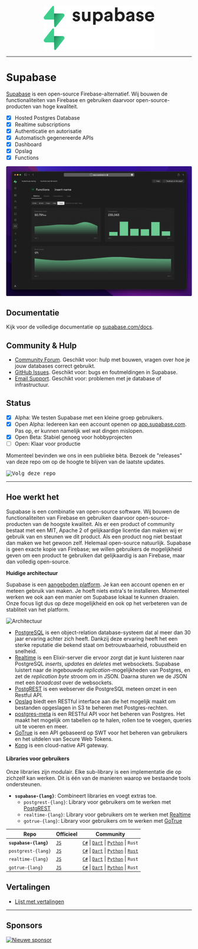 <p align="center">
<img width="300" src="https://raw.githubusercontent.com/supabase/supabase/master/packages/common/assets/images/supabase-logo-wordmark--light.svg#gh-light-mode-only">
<img width="300" src="https://raw.githubusercontent.com/supabase/supabase/master/packages/common/assets/images/supabase-logo-wordmark--dark.svg#gh-dark-mode-only">
</p>

---

# Supabase

[Supabase](https://supabase.com) is een open-source Firebase-alternatief. Wij bouwen de functionaliteiten van Firebase en gebruiken daarvoor open-source-producten van hoge kwaliteit.

- [x] Hosted Postgres Database
- [x] Realtime subscriptions
- [x] Authenticatie en autorisatie
- [x] Automatisch gegenereerde APIs
- [x] Dashboard
- [x] Opslag
- [x] Functions

![Supabase Dashboard](https://raw.githubusercontent.com/supabase/supabase/master/apps/www/public/images/github/supabase-dashboard.png)

## Documentatie

Kijk voor de volledige documentatie op [supabase.com/docs](https://supabase.com/docs).

## Community & Hulp

- [Community Forum](https://github.com/supabase/supabase/discussions). Geschikt voor: hulp met bouwen, vragen over hoe je jouw databases correct gebruikt.
- [GitHub Issues](https://github.com/supabase/supabase/issues). Geschikt voor: bugs en foutmeldingen in Supabase.
- [Email Support](https://supabase.com/docs/support#business-support). Geschikt voor: problemen met je database of infrastructuur.

## Status

- [x] Alpha: We testen Supabase met een kleine groep gebruikers.
- [x] Open Alpha: Iedereen kan een account openen op [app.supabase.com](https://app.supabase.com). Pas op, er kunnen namelijk wel wat dingen mislopen.
- [x] Open Beta: Stabiel genoeg voor hobbyprojecten
- [ ] Open: Klaar voor productie

Momenteel bevinden we ons in een publieke bèta. Bezoek de "releases" van deze repo om op de hoogte te blijven van de laatste updates.

<kbd><img src="https://raw.githubusercontent.com/supabase/supabase/d5f7f413ab356dc1a92075cb3cee4e40a957d5b1/web/static/watch-repo.gif" alt="Volg deze repo"/></kbd>

---

## Hoe werkt het

Supabase is een combinatie van open-source software. Wij bouwen de functionaliteiten van Firebase en gebruiken daarvoor open-source-producten van de hoogste kwaliteit. Als er een product of community bestaat met een MIT, Apache 2 of gelijkaardige licentie dan maken wij er gebruik van en steunen we dit product. Als een product nog niet bestaat dan maken we het gewoon zelf. Helemaal open-source natuurlijk. Supabase is geen exacte kopie van Firebase; we willen gebruikers de mogelijkheid geven om een product te gebruiken dat gelijkaardig is aan Firebase, maar dan volledig open-source.

**Huidige architectuur**

Supabase is een [aangeboden platform](https://app.supabase.com). Je kan een account openen en er meteen gebruik van maken. Je hoeft niets extra's te installeren. Momenteel werken we ook aan een manier om Supabase lokaal te kunnen draaien. Onze focus ligt dus op deze mogelijkheid en ook op het verbeteren van de stabliteit van het platform.

![Architectuur](https://user-images.githubusercontent.com/70828596/187547862-ffa9d058-0c3a-4851-a3e7-92ccfca4b596.png)

- [PostgreSQL](https://www.postgresql.org/) is een object-relation database-systeem dat al meer dan 30 jaar ervaring achter zich heeft. Dankzij deze ervaring heeft het een sterke reputatie die bekend staat om betrouwbaarheid, robuustheid en snelheid.
- [Realtime](https://github.com/supabase/realtime) is een Elixir-server die ervoor zorgt dat je kunt luisteren naar PostgreSQL _inserts_, _updates_ en _deletes_ met websockets. Supabase luistert naar de ingebouwde _replication_-mogelijkheden van Postgres, en zet de _replication byte_ stroom om in JSON. Daarna sturen we de JSON met een _broadcast_ over de websockets.
- [PostgREST](http://postgrest.org/) is een webserver die PostgreSQL meteen omzet in een Restful API.
- [Opslag](https://github.com/supabase/storage-api) biedt een RESTful interface aan die het mogelijk maakt om bestanden opgeslagen in S3 te beheren met Postgres-rechten.
- [postgres-meta](https://github.com/supabase/postgres-meta) is een RESTful API voor het beheren van Postgres. Het maakt het mogelijk om tabellen op te halen, rollen toe te voegen, queries uit te voeren en meer.
- [GoTrue](https://github.com/netlify/gotrue) is een API gebaseerd op SWT voor het beheren van gebruikers en het uitdelen van Secure Web Tokens.
- [Kong](https://github.com/Kong/kong) is een cloud-native API gateway.

#### Libraries voor gebruikers

Onze libraries zijn modulair. Elke sub-library is een implementatie die op zichzelf kan werken. Dit is één van de manieren waarop we bestaande tools ondersteunen.

- **`supabase-{lang}`**: Combineert libraries en voegt extras toe.
  - `postgrest-{lang}`: Library voor gebruikers om te werken met [PostgREST](https://github.com/postgrest/postgrest)
  - `realtime-{lang}`: Library voor gebruikers om te werken met [Realtime](https://github.com/supabase/realtime)
  - `gotrue-{lang}`: Library voor gebruikers om te werken met [GoTrue](https://github.com/netlify/gotrue)

| Repo                  | Officieel                                        | Community                                                                                                                                                                                                                  |
| --------------------- | ------------------------------------------------ | -------------------------------------------------------------------------------------------------------------------------------------------------------------------------------------------------------------------------- |
| **`supabase-{lang}`** | [`JS`](https://github.com/supabase/supabase-js)  | [`C#`](https://github.com/supabase/supabase-csharp) \| [`Dart`](https://github.com/supabase/supabase-dart) \| [`Python`](https://github.com/supabase/supabase-py) \| `Rust`                                                |
| `postgrest-{lang}`    | [`JS`](https://github.com/supabase/postgrest-js) | [`C#`](https://github.com/supabase/postgrest-csharp) \| [`Dart`](https://github.com/supabase/postgrest-dart) \| [`Python`](https://github.com/supabase/postgrest-py) \| [`Rust`](https://github.com/supabase/postgrest-rs) |
| `realtime-{lang}`     | [`JS`](https://github.com/supabase/realtime-js)  | [`C#`](https://github.com/supabase/realtime-csharp) \| [`Dart`](https://github.com/supabase/realtime-dart) \| [`Python`](https://github.com/supabase/realtime-py) \| `Rust`                                                |
| `gotrue-{lang}`       | [`JS`](https://github.com/supabase/gotrue-js)    | [`C#`](https://github.com/supabase/gotrue-csharp) \| [`Dart`](https://github.com/supabase/gotrue-dart) \| [`Python`](https://github.com/supabase/gotrue-py) \| `Rust`                                                      |

## Vertalingen

- [Lijst met vertalingen](/i18n/languages.md)

---

## Sponsors

[![Nieuwe sponsor](https://user-images.githubusercontent.com/10214025/90518111-e74bbb00-e198-11ea-8f88-c9e3c1aa4b5b.png)](https://github.com/sponsors/supabase)
